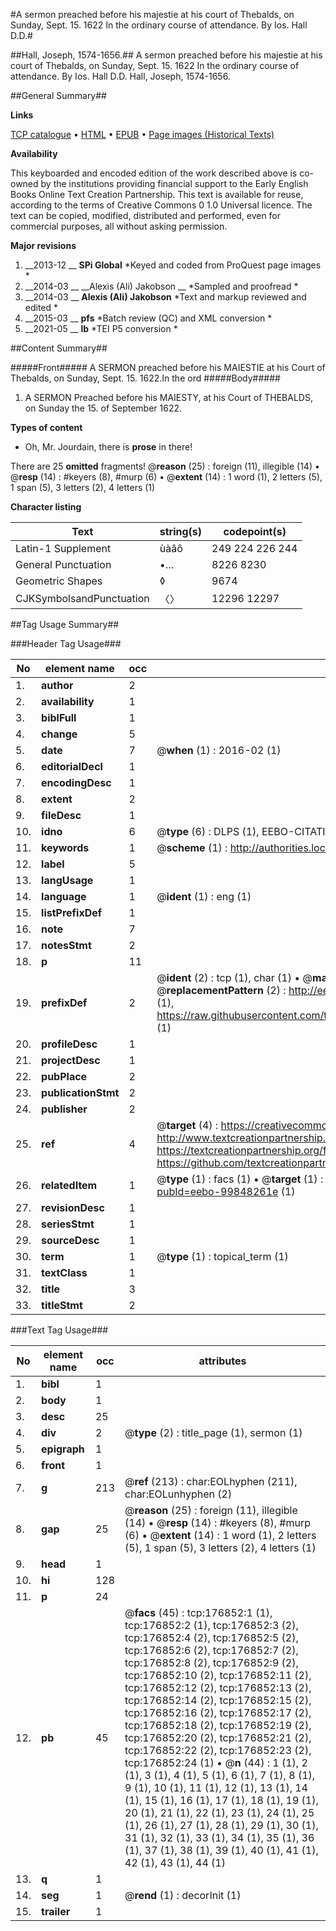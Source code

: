 #A sermon preached before his majestie at his court of Thebalds, on Sunday, Sept. 15. 1622 In the ordinary course of attendance. By Ios. Hall D.D.#

##Hall, Joseph, 1574-1656.##
A sermon preached before his majestie at his court of Thebalds, on Sunday, Sept. 15. 1622 In the ordinary course of attendance. By Ios. Hall D.D.
Hall, Joseph, 1574-1656.

##General Summary##

**Links**

[TCP catalogue](http://www.ota.ox.ac.uk/tcp/)  • 
[HTML](http://tei.it.ox.ac.uk/tcp/Texts-HTML/free/B13/B13878.html)  • 
[EPUB](http://tei.it.ox.ac.uk/tcp/Texts-EPUB/free/B13/B13878.epub) • 
[Page images (Historical Texts)](https://historicaltexts.jisc.ac.uk/eebo-99848261e)

**Availability**

This keyboarded and encoded edition of the work described above is co-owned by the
    institutions providing financial support to the Early English Books Online Text Creation
    Partnership. This text is available for reuse, according to the terms of  Creative Commons 0 1.0 Universal
    licence. The text can be copied, modified, distributed and performed, even for commercial
    purposes, all without asking permission.

**Major revisions**

1. __2013-12 __ __SPi Global__ *Keyed and coded from ProQuest page images *
1. __2014-03 __ __Alexis (Ali) Jakobson __ *Sampled and proofread *
1. __2014-03 __ __Alexis (Ali) Jakobson__ *Text and markup reviewed and edited *
1. __2015-03 __ __pfs__ *Batch review (QC) and XML conversion *
1. __2021-05 __ __lb__ *TEI P5 conversion *

##Content Summary##

#####Front#####
A SERMON preached before his MAIESTIE at his Court of Thebalds, on Sunday, Sept. 15. 1622.In the ord
#####Body#####

1. A SERMON Preached before his MAIESTY, at his Court of THEBALDS, on Sunday the 15. of September 1622.

**Types of content**

  * Oh, Mr. Jourdain, there is **prose** in there!

There are 25 **omitted** fragments! 
 @__reason__ (25) : foreign (11), illegible (14)  •  @__resp__ (14) : #keyers (8), #murp (6)  •  @__extent__ (14) : 1 word (1), 2 letters (5), 1 span (5), 3 letters (2), 4 letters (1)

**Character listing**


|Text|string(s)|codepoint(s)|
|---|---|---|
|Latin-1 Supplement|ùàâô|249 224 226 244|
|General Punctuation|•…|8226 8230|
|Geometric Shapes|◊|9674|
|CJKSymbolsandPunctuation|〈〉|12296 12297|

##Tag Usage Summary##

###Header Tag Usage###

|No|element name|occ|attributes|
|---|---|---|---|
|1.|__author__|2||
|2.|__availability__|1||
|3.|__biblFull__|1||
|4.|__change__|5||
|5.|__date__|7| @__when__ (1) : 2016-02 (1)|
|6.|__editorialDecl__|1||
|7.|__encodingDesc__|1||
|8.|__extent__|2||
|9.|__fileDesc__|1||
|10.|__idno__|6| @__type__ (6) : DLPS (1), EEBO-CITATION (1), VID (1), EEBO-PROQUEST (1), STC (2)|
|11.|__keywords__|1| @__scheme__ (1) : http://authorities.loc.gov/ (1)|
|12.|__label__|5||
|13.|__langUsage__|1||
|14.|__language__|1| @__ident__ (1) : eng (1)|
|15.|__listPrefixDef__|1||
|16.|__note__|7||
|17.|__notesStmt__|2||
|18.|__p__|11||
|19.|__prefixDef__|2| @__ident__ (2) : tcp (1), char (1)  •  @__matchPattern__ (2) : ([0-9\-]+):([0-9IVX]+) (1), (.+) (1)  •  @__replacementPattern__ (2) : http://eebo.chadwyck.com/downloadtiff?vid=$1&page=$2 (1), https://raw.githubusercontent.com/textcreationpartnership/Texts/master/tcpchars.xml#$1 (1)|
|20.|__profileDesc__|1||
|21.|__projectDesc__|1||
|22.|__pubPlace__|2||
|23.|__publicationStmt__|2||
|24.|__publisher__|2||
|25.|__ref__|4| @__target__ (4) : https://creativecommons.org/publicdomain/zero/1.0/ (1), http://www.textcreationpartnership.org/docs/. (1), https://textcreationpartnership.org/faq/#faq05 (1), https://github.com/textcreationpartnership (1)|
|26.|__relatedItem__|1| @__type__ (1) : facs (1)  •  @__target__ (1) : https://data.historicaltexts.jisc.ac.uk/view?pubId=eebo-99848261e (1)|
|27.|__revisionDesc__|1||
|28.|__seriesStmt__|1||
|29.|__sourceDesc__|1||
|30.|__term__|1| @__type__ (1) : topical_term (1)|
|31.|__textClass__|1||
|32.|__title__|3||
|33.|__titleStmt__|2||


###Text Tag Usage###

|No|element name|occ|attributes|
|---|---|---|---|
|1.|__bibl__|1||
|2.|__body__|1||
|3.|__desc__|25||
|4.|__div__|2| @__type__ (2) : title_page (1), sermon (1)|
|5.|__epigraph__|1||
|6.|__front__|1||
|7.|__g__|213| @__ref__ (213) : char:EOLhyphen (211), char:EOLunhyphen (2)|
|8.|__gap__|25| @__reason__ (25) : foreign (11), illegible (14)  •  @__resp__ (14) : #keyers (8), #murp (6)  •  @__extent__ (14) : 1 word (1), 2 letters (5), 1 span (5), 3 letters (2), 4 letters (1)|
|9.|__head__|1||
|10.|__hi__|128||
|11.|__p__|24||
|12.|__pb__|45| @__facs__ (45) : tcp:176852:1 (1), tcp:176852:2 (1), tcp:176852:3 (2), tcp:176852:4 (2), tcp:176852:5 (2), tcp:176852:6 (2), tcp:176852:7 (2), tcp:176852:8 (2), tcp:176852:9 (2), tcp:176852:10 (2), tcp:176852:11 (2), tcp:176852:12 (2), tcp:176852:13 (2), tcp:176852:14 (2), tcp:176852:15 (2), tcp:176852:16 (2), tcp:176852:17 (2), tcp:176852:18 (2), tcp:176852:19 (2), tcp:176852:20 (2), tcp:176852:21 (2), tcp:176852:22 (2), tcp:176852:23 (2), tcp:176852:24 (1)  •  @__n__ (44) : 1 (1), 2 (1), 3 (1), 4 (1), 5 (1), 6 (1), 7 (1), 8 (1), 9 (1), 10 (1), 11 (1), 12 (1), 13 (1), 14 (1), 15 (1), 16 (1), 17 (1), 18 (1), 19 (1), 20 (1), 21 (1), 22 (1), 23 (1), 24 (1), 25 (1), 26 (1), 27 (1), 28 (1), 29 (1), 30 (1), 31 (1), 32 (1), 33 (1), 34 (1), 35 (1), 36 (1), 37 (1), 38 (1), 39 (1), 40 (1), 41 (1), 42 (1), 43 (1), 44 (1)|
|13.|__q__|1||
|14.|__seg__|1| @__rend__ (1) : decorInit (1)|
|15.|__trailer__|1||
